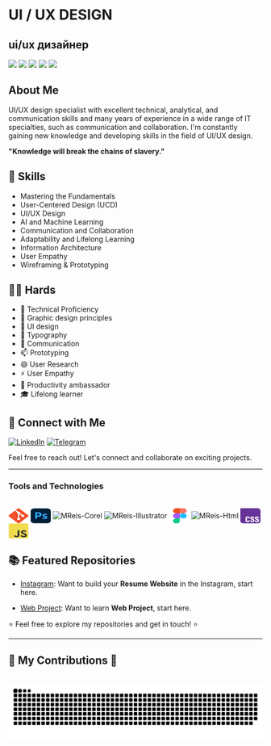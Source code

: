 # UI / UX   DESIGN

## ui/ux дизайнер

<p align="left">
    <a href="https://t.me/Marya_sol"><img src="https://badgen.net/badge/icon/%40Marya_sol28?icon=telegram&label=TG" /></a>
    <a href="https://www.linkedin.com/in/мария-федотова-a4a875281"><img src="https://badgen.net/badge/blog/linkedin/green?icon=chrome&label" /></a>
    <a href="https://www.behance.net/gallery/212229911"><img src="https://badgen.net/badge/blog/behance/green?icon=chrome&label" /></a>
    <a href="https://instagram.com/designer_site123"><img src="src="https://badgen.net/badge/blog/instagram/red?icon=chrome&label" /></a>
    <a href="https://www.instagram.com/designer_site123"><img src="https://badgen.net/badge/icon/%40designer_site123?icon=instagram&label=Insta" /></a>
</p>

## About Me
UI/UX design specialist with excellent technical, analytical, and communication skills and many years of experience in a wide range of IT specialties, such as communication and collaboration. I'm constantly gaining new knowledge and developing skills in the field of UI/UX design.

**"Knowledge will break the chains of slavery."**

## 🚀 Skills

- Mastering the Fundamentals
- User-Centered Design (UCD)
- UI/UX Design
- AI and Machine Learning
- Communication and Collaboration
- Adaptability and Lifelong Learning
- Information Architecture
- User Empathy
- Wireframing & Prototyping

## 🙋‍♂️ Hards

- 🔭  Technical Proficiency
- 🌱  Graphic design principles
- 👯  UI design
- 🤔  Typography
- 💬  Communication
- 📫  Prototyping
- 😄  User Research
- ⚡  User Empathy
- 🚀  Productivity ambassador  
- 🎓  Lifelong learner

## 🔗 Connect with Me

[<img src="./assets/linkedin-48x48.png" alt="LinkedIn" width="40" height="40">](https://linkedin.com/in/мария-федотова-a4a875281)
[<img src="./assets/telegram.svg" alt="Telegram" width="40" height="40">](https://t.me/Marya_sol)

Feel free to reach out! Let's connect and collaborate on exciting projects.

---

### Tools and Technologies
  
<div style="display: inline_block"><br>
  <img align="center" alt="MReis-Git" height="30" width="40" src="https://raw.githubusercontent.com/devicons/devicon/master/icons/git/git-original.svg">
  <img align="center" alt="MReis-Docker" height="30" width="40" src="https://raw.githubusercontent.com/devicons/devicon/master/icons/photoshop/photoshop-original.svg">
  <img align="center" alt="MReis-Corel" height="30" width="40" src="https://raw.githubusercontent.com/devicons/devicon/master/icons/adobecoreldraw/adobecoreldraw-original.svg">
  <img align="center" alt="MReis-Illustrator" height="30" width="40" src="https://raw.githubusercontent.com/devicons/devicon/master/icons/adobeillustrator/adobeillustrator-original.svg">
  <img align="center" alt="MReis-Figma" height="30" width="40" src="https://raw.githubusercontent.com/devicons/devicon/master/icons/figma/figma-original.svg">
  <img align="center" alt="MReis-Html" height="30" width="40" src="https://raw.githubusercontent.com/devicons/devicon/master/icons/html/html-original.svg">
  <img align="center" alt="MReis-CSS" height="30" width="40" src="https://raw.githubusercontent.com/devicons/devicon/master/icons/css/css-original.svg">
  <img align="center" alt="MReis-JS" height="30" width="40" src="https://raw.githubusercontent.com/devicons/devicon/master/icons/javascript/javascript-original.svg">

</div>

## 📚 Featured Repositories

- [Instagram](https://instagram.com/designer_site123): Want to build your **Resume Website** in the Instagram, start here.

- [Web Project](https://www.behance.net/gallery/212229911): Want to learn **Web Project**, start here.


⭐️ Feel free to explore my repositories and get in touch! ⭐️

---

  <h2>🐍 My Contributions 🐍</h2>
  <br>
  <img alt="snake eating my contributions" src="https://raw.githubusercontent.com/salesp07/salesp07/output/github-contribution-grid-snake.svg" />
  
  <br/>
</div>
